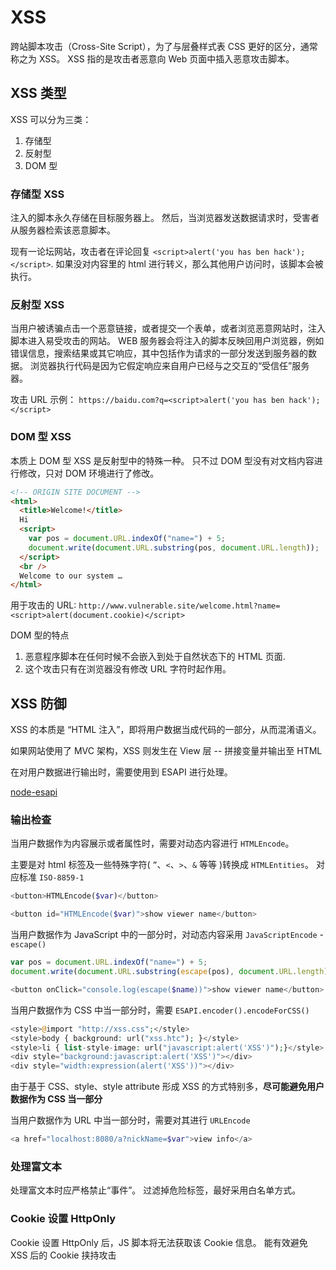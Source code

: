 # XSS

跨站脚本攻击（Cross-Site Script），为了与层叠样式表 CSS 更好的区分，通常称之为 XSS。
XSS 指的是攻击者恶意向 Web 页面中插入恶意攻击脚本。

## XSS 类型

XSS 可以分为三类：

1. 存储型
2. 反射型
3. DOM 型

### 存储型 XSS

注入的脚本永久存储在目标服务器上。
然后，当浏览器发送数据请求时，受害者从服务器检索该恶意脚本。

现有一论坛网站，攻击者在评论回复 `<script>alert('you has ben hack');</script>`.
如果没对内容里的 html 进行转义，那么其他用户访问时，该脚本会被执行。

### 反射型 XSS

当用户被诱骗点击一个恶意链接，或者提交一个表单，或者浏览恶意网站时，注入脚本进入易受攻击的网站。
WEB 服务器会将注入的脚本反映回用户浏览器，例如错误信息，搜索结果或其它响应，其中包括作为请求的一部分发送到服务器的数据。
浏览器执行代码是因为它假定响应来自用户已经与之交互的“受信任”服务器。

攻击 URL 示例：
`https://baidu.com?q=<script>alert('you has ben hack');</script>`

### DOM 型 XSS

本质上 DOM 型 XSS 是反射型中的特殊一种。
只不过 DOM 型没有对文档内容进行修改，只对 DOM 环境进行了修改。

```html
<!-- ORIGIN SITE DOCUMENT -->
<html>
  <title>Welcome!</title>
  Hi
  <script>
    var pos = document.URL.indexOf("name=") + 5;
    document.write(document.URL.substring(pos, document.URL.length));
  </script>
  <br />
  Welcome to our system …
</html>
```

用于攻击的 URL:
`http://www.vulnerable.site/welcome.html?name=<script>alert(document.cookie)</script>`

DOM 型的特点

1. 恶意程序脚本在任何时候不会嵌入到处于自然状态下的 HTML 页面.
2. 这个攻击只有在浏览器没有修改 URL 字符时起作用。

## XSS 防御

XSS 的本质是 “HTML 注入”，即将用户数据当成代码的一部分，从而混淆语义。

如果网站使用了 MVC 架构，XSS 则发生在 View 层 -- 拼接变量并输出至 HTML

在对用户数据进行输出时，需要使用到 ESAPI 进行处理。

[node-esapi](https://yarnpkg.com/package/node-esapi)

### 输出检查

当用户数据作为内容展示或者属性时，需要对动态内容进行 `HTMLEncode`。

主要是对 html 标签及一些特殊字符( `”`、`<`、`>`、`&` 等等 )转换成 `HTMLEntities`。
对应标准 `ISO-8859-1`

```php
<button>HTMLEncode($var)</button>
```

```php
<button id="HTMLEncode($var)">show viewer name</button>
```

当用户数据作为 JavaScript 中的一部分时，对动态内容采用 `JavaScriptEncode` - `escape()`

```js
var pos = document.URL.indexOf("name=") + 5;
document.write(document.URL.substring(escape(pos), document.URL.length));
```

```php
<button onClick="console.log(escape($name))">show viewer name</button>
```

当用户数据作为 CSS 中当一部分时，需要 `ESAPI.encoder().encodeForCSS()`

```php
<style>@import "http://xss.css";</style>
<style>body { background: url("xss.htc"); }</style>
<style>li { list-style-image: url("javascript:alert('XSS')");}</style>
<div style="background:javascript:alert('XSS')"></div>
<div style="width:expression(alert('XSS'))"></div>
```

由于基于 CSS、style、style attribute 形成 XSS 的方式特别多，**尽可能避免用户数据作为 CSS 当一部分**

当用户数据作为 URL 中当一部分时，需要对其进行 `URLEncode`

```php
<a href="localhost:8080/a?nickName=$var">view info</a>
```

### 处理富文本

处理富文本时应严格禁止“事件”。
过滤掉危险标签，最好采用白名单方式。

### Cookie 设置 HttpOnly

Cookie 设置 HttpOnly 后，JS 脚本将无法获取该 Cookie 信息。
能有效避免 XSS 后的 Cookie 挟持攻击

